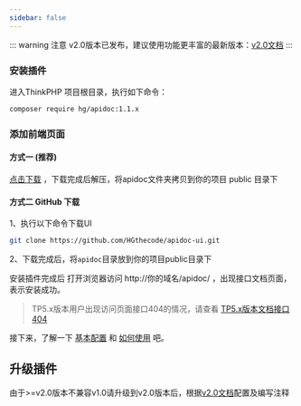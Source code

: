 ```yaml
---
sidebar: false
---
```


::: warning 注意
v2.0版本已发布，建议使用功能更丰富的最新版本：[v2.0文档](/v2/)
:::


### 安装插件
进入ThinkPHP 项目根目录，执行如下命令：
```sh
composer require hg/apidoc:1.1.x
```



### 添加前端页面

#### 方式一 (推荐)

[点击下载](https://apidoc.demo.hg-code.com/download/apidoc.zip) ，下载完成后解压，将apidoc文件夹拷贝到你的项目 public 目录下

#### 方式二 GitHub 下载
 1、执行以下命令下载UI
```sh
git clone https://github.com/HGthecode/apidoc-ui.git
```
 2、下载完成后，将`apidoc`目录放到你的项目public目录下

安装插件完成后 打开浏览器访问   http://你的域名/apidoc/ ，出现接口文档页面，表示安装成功。

>TP5.x版本用户出现访问页面接口404的情况，请查看 [TP5.x版本文档接口404](/v1/use/help/#TP5.x版本文档接口404)

接下来，了解一下  [基本配置](/config/) 和 [如何使用](/use/) 吧。



## 升级插件

由于>=v2.0版本不兼容v1.0请升级到v2.0版本后，根据[v2.0文档](/v2/)配置及编写注释